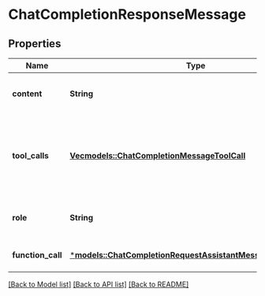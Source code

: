 # ChatCompletionResponseMessage

## Properties
Name | Type | Description | Notes
------------ | ------------- | ------------- | -------------
**content** | **String** | The contents of the message. | 
**tool_calls** | [**Vec<models::ChatCompletionMessageToolCall>**](ChatCompletionMessageToolCall.md) | The tool calls generated by the model, such as function calls. | [optional] [default to None]
**role** | **String** | The role of the author of this message. | 
**function_call** | [***models::ChatCompletionRequestAssistantMessageFunctionCall**](ChatCompletionRequestAssistantMessage_function_call.md) |  | [optional] [default to None]

[[Back to Model list]](../README.md#documentation-for-models) [[Back to API list]](../README.md#documentation-for-api-endpoints) [[Back to README]](../README.md)


